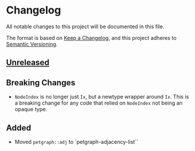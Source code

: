 # Changelog

All notable changes to this project will be documented in this file.

The format is based on [Keep a Changelog](https://keepachangelog.com/en/1.0.0/),
and this project adheres to [Semantic Versioning](https://semver.org/spec/v2.0.0.html).

## [Unreleased]

## Breaking Changes

- `NodeIndex` is no longer just `Ix`, but a newtype wrapper around `Ix`. This is a breaking change for any code that
  relied on `NodeIndex` not being an opaque type.

## Added

- Moved `petgraph::adj` to `petgraph-adjacency-list``

[unreleased]: https://github.com/olivierlacan/keep-a-changelog/compare/petgraph@v0.6.3...HEAD
